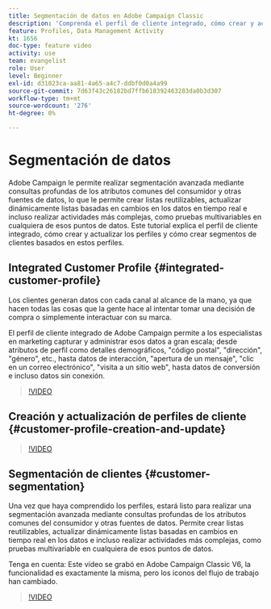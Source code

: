 ```yaml
---
title: Segmentación de datos en Adobe Campaign Classic
description: 'Comprenda el perfil de cliente integrado, cómo crear y actualizar los perfiles y cómo crear segmentos de clientes basados en estos perfiles. '
feature: Profiles, Data Management Activity
kt: 1656
doc-type: feature video
activity: use
team: evangelist
role: User
level: Beginner
exl-id: d31023ca-aa81-4a65-a4c7-ddbf0d0a4a99
source-git-commit: 7d63f43c26182bd7ffb618392463283da0b3d307
workflow-type: tm+mt
source-wordcount: '276'
ht-degree: 0%

---
```


# Segmentación de datos

Adobe Campaign le permite realizar segmentación avanzada mediante consultas profundas de los atributos comunes del consumidor y otras fuentes de datos, lo que le permite crear listas reutilizables, actualizar dinámicamente listas basadas en cambios en los datos en tiempo real e incluso realizar actividades más complejas, como pruebas multivariables en cualquiera de esos puntos de datos. Este tutorial explica el perfil de cliente integrado, cómo crear y actualizar los perfiles y cómo crear segmentos de clientes basados en estos perfiles.

## Integrated Customer Profile {#integrated-customer-profile}

Los clientes generan datos con cada canal al alcance de la mano, ya que hacen todas las cosas que la gente hace al intentar tomar una decisión de compra o simplemente interactuar con su marca.

El perfil de cliente integrado de Adobe Campaign permite a los especialistas en marketing capturar y administrar esos datos a gran escala; desde atributos de perfil como detalles demográficos, &quot;código postal&quot;, &quot;dirección&quot;, &quot;género&quot;, etc., hasta datos de interacción, &quot;apertura de un mensaje&quot;, &quot;clic en un correo electrónico&quot;, &quot;visita a un sitio web&quot;, hasta datos de conversión e incluso datos sin conexión.

>[!VIDEO](https://video.tv.adobe.com/v/23629?quality=12)

## Creación y actualización de perfiles de cliente {#customer-profile-creation-and-update}

>[!VIDEO](https://video.tv.adobe.com/v/23632?quality=12)

## Segmentación de clientes  {#customer-segmentation}

Una vez que haya comprendido los perfiles, estará listo para realizar una segmentación avanzada mediante consultas profundas de los atributos comunes del consumidor y otras fuentes de datos. Permite crear listas reutilizables, actualizar dinámicamente listas basadas en cambios en tiempo real en los datos e incluso realizar actividades más complejas, como pruebas multivariable en cualquiera de esos puntos de datos.

Tenga en cuenta: Este vídeo se grabó en Adobe Campaign Classic V6, la funcionalidad es exactamente la misma, pero los iconos del flujo de trabajo han cambiado.

>[!VIDEO](https://video.tv.adobe.com/v/23635?quality=12)

